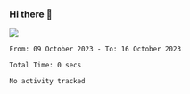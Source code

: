 ### Hi there 👋️

![](https://komarev.com/ghpvc/?username=Loner1024)

<!--START_SECTION:waka-->

```txt
From: 09 October 2023 - To: 16 October 2023

Total Time: 0 secs

No activity tracked
```

<!--END_SECTION:waka-->




